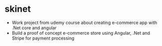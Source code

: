 # skinet
- Work project from udemy course about creating e-commerce app with .Net core and angular
- Build a proof of concept e-commerce store using Angular, .Net and Stripe for payment processing
